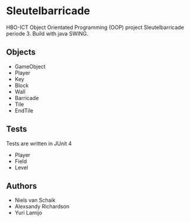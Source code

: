 # Sleutelbarricade

HBO-ICT Object Orientated Programming (OOP) project Sleutelbarricade periode 3.
Build with java SWING.

## Objects
-   GameObject
-   Player
-   Key
-   Block
-   Wall
-   Barricade
-   Tile
-   EndTile

## Tests
Tests are written in JUnit 4
-   Player
-   Field
-   Level

## Authors
-   Niels van Schaik
-   Alexsandy Richardson
-   Yuri Lamijo